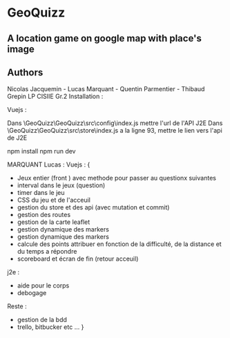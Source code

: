 # GeoQuizz
## A location game on google map with place's image
## Authors
Nicolas Jacquemin - Lucas Marquant - Quentin Parmentier - Thibaud Grepin
LP CISIIE Gr.2
Installation :

Vuejs :

Dans \GeoQuizz\GeoQuizz\src\config\index.js mettre l'url de l'API J2E
Dans \GeoQuizz\GeoQuizz\src\store\index.js a la ligne 93, mettre le lien vers l'api de J2E 

npm install
npm run dev


MARQUANT Lucas : 
Vuejs  :
{
- Jeux entier (front ) avec methode pour passer au questionx suivantes
- interval dans le jeux (question)
- timer dans le jeu
- CSS du jeu et de l'acceuil
- gestion du store et des api (avec mutation et commit)
- gestion des routes
- gestion de la carte leaflet
- gestion dynamique des markers
- gestion dynamique des markers
- calcule des points attribuer en fonction de la difficulté, de la distance et du temps a répondre
- scoreboard et écran de fin (retour acceuil)

j2e :

- aide pour le corps
- debogage

Reste :

- gestion de la bdd
- trello, bitbucker etc ...
}


